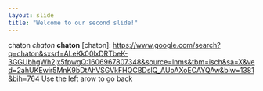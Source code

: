 ```yaml
---
layout: slide
title: "Welcome to our second slide!"
---
```

chaton *chaton* **chaton** [chaton]: https://www.google.com/search?q=chaton&sxsrf=ALeKk00lxDRTbeK-3GGUbhgWh2jx5fpwgQ:1606967807348&source=lnms&tbm=isch&sa=X&ved=2ahUKEwir5MnK9bDtAhVSGVkFHQCBDsIQ_AUoAXoECAYQAw&biw=1381&bih=764
Use the left arow to go back
